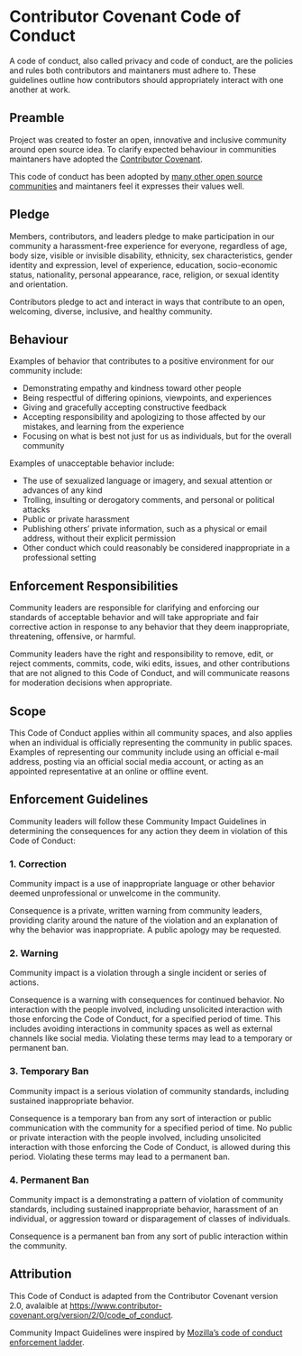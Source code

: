 # Contributor Covenant Code of Conduct

A code of conduct, also called privacy and code of conduct, are the policies and rules both contributors and maintaners must adhere to. These guidelines outline how contributors should appropriately interact with one another at work.

## Preamble

Project was created to foster an open, innovative and inclusive community around open source idea. To clarify expected behaviour in communities maintaners have adopted the [Contributor Covenant](http://contributor-covenant.org/). 

This code of conduct has been adopted by [many other open source communities](http://contributor-covenant.org/adopters/) and maintaners feel it expresses their values well. 

## Pledge

Members, contributors, and leaders pledge to make participation in our community a harassment-free experience for everyone, regardless of age, body size, visible or invisible disability, ethnicity, sex characteristics, gender identity and expression, level of experience, education, socio-economic status, nationality, personal appearance, race, religion, or sexual identity and orientation.

Contributors pledge to act and interact in ways that contribute to an open, welcoming, diverse, inclusive, and healthy community.

## Behaviour

Examples of behavior that contributes to a positive environment for our community include:

- Demonstrating empathy and kindness toward other people
- Being respectful of differing opinions, viewpoints, and experiences
- Giving and gracefully accepting constructive feedback
- Accepting responsibility and apologizing to those affected by our mistakes, and learning from the experience
- Focusing on what is best not just for us as individuals, but for the overall community

Examples of unacceptable behavior include:

- The use of sexualized language or imagery, and sexual attention or advances of any kind
- Trolling, insulting or derogatory comments, and personal or political attacks
- Public or private harassment
- Publishing others’ private information, such as a physical or email address, without their explicit permission
- Other conduct which could reasonably be considered inappropriate in a professional setting

## Enforcement Responsibilities

Community leaders are responsible for clarifying and enforcing our standards of acceptable behavior and will take appropriate and fair corrective action in response to any behavior that they deem inappropriate, threatening, offensive, or harmful.

Community leaders have the right and responsibility to remove, edit, or reject comments, commits, code, wiki edits, issues, and other contributions that are not aligned to this Code of Conduct, and will communicate reasons for moderation decisions when appropriate.

## Scope

This Code of Conduct applies within all community spaces, and also applies when an individual is officially representing the community in public spaces. Examples of representing our community include using an official e-mail address, posting via an official social media account, or acting as an appointed representative at an online or offline event.

## Enforcement Guidelines

Community leaders will follow these Community Impact Guidelines in determining the consequences for any action they deem in violation of this Code of Conduct:

### 1. Correction

Community impact is a use of inappropriate language or other behavior deemed unprofessional or unwelcome in the community.

Consequence is a private, written warning from community leaders, providing clarity around the nature of the violation and an explanation of why the behavior was inappropriate. A public apology may be requested.

### 2. Warning

Community impact is a violation through a single incident or series of actions.

Consequence is a warning with consequences for continued behavior. No interaction with the people involved, including unsolicited interaction with those enforcing the Code of Conduct, for a specified period of time. This includes avoiding interactions in community spaces as well as external channels like social media. Violating these terms may lead to a temporary or permanent ban.

### 3. Temporary Ban

Community impact is a serious violation of community standards, including sustained inappropriate behavior.

Consequence is a temporary ban from any sort of interaction or public communication with the community for a specified period of time. No public or private interaction with the people involved, including unsolicited interaction with those enforcing the Code of Conduct, is allowed during this period. Violating these terms may lead to a permanent ban.

### 4. Permanent Ban

Community impact is a demonstrating a pattern of violation of community standards, including sustained inappropriate behavior, harassment of an individual, or aggression toward or disparagement of classes of individuals.

Consequence is a permanent ban from any sort of public interaction within the community.

## Attribution

This Code of Conduct is adapted from the Contributor Covenant version 2.0, avalaible at https://www.contributor-covenant.org/version/2/0/code_of_conduct.

Community Impact Guidelines were inspired by [Mozilla’s code of conduct enforcement ladder](https://github.com/mozilla/diversity).